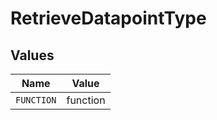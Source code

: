 # RetrieveDatapointType


## Values

| Name       | Value      |
| ---------- | ---------- |
| `FUNCTION` | function   |